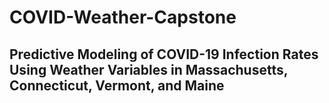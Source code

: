 # COVID-Weather-Capstone
## Predictive Modeling of COVID-19 Infection Rates Using Weather Variables in Massachusetts, Connecticut, Vermont, and Maine
